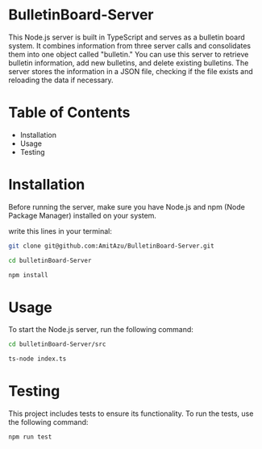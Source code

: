 # BulletinBoard-Server

This Node.js server is built in TypeScript and serves as a bulletin board system. It combines information from three server calls and consolidates them into one object called "bulletin." You can use this server to retrieve bulletin information, add new bulletins, and delete existing bulletins. The server stores the information in a JSON file, checking if the file exists and reloading the data if necessary.

# Table of Contents
- Installation
- Usage
- Testing

# Installation
Before running the server, make sure you have Node.js and npm (Node Package Manager) installed on your system.

write this lines in your terminal:
```bash
git clone git@github.com:AmitAzu/BulletinBoard-Server.git
```
```bash
cd bulletinBoard-Server
```
```bash
npm install
```

# Usage
To start the Node.js server, run the following command:
```bash
cd bulletinBoard-Server/src
```
```bash
ts-node index.ts
```

# Testing
This project includes tests to ensure its functionality. To run the tests, use the following command:
```bash
npm run test
```
 